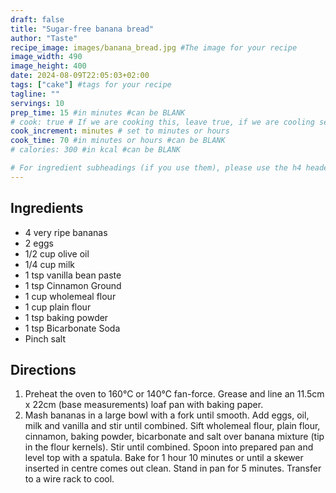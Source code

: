 ```yaml
---
draft: false
title: "Sugar-free banana bread"
author: "Taste"
recipe_image: images/banana_bread.jpg #The image for your recipe
image_width: 490
image_height: 400
date: 2024-08-09T22:05:03+02:00
tags: ["cake"] #tags for your recipe
tagline: ""
servings: 10
prep_time: 15 #in minutes #can be BLANK
# cook: true # If we are cooking this, leave true, if we are cooling set to false
cook_increment: minutes # set to minutes or hours
cook_time: 70 #in minutes or hours #can be BLANK
# calories: 300 #in kcal #can be BLANK

# For ingredient subheadings (if you use them), please use the h4 header.  For print view I have those elements targeted
---
```



## Ingredients

- 4 very ripe bananas
- 2 eggs
- 1/2 cup olive oil
- 1/4 cup milk
- 1 tsp vanilla bean paste
- 1 tsp Cinnamon Ground
- 1 cup wholemeal flour
- 1 cup plain flour
- 1 tsp baking powder
- 1 tsp Bicarbonate Soda
- Pinch salt

## Directions

1. Preheat the oven to 160°C or 140°C fan-force. Grease and line an 11.5cm x 22cm (base measurements) loaf pan with baking paper.
2. Mash bananas in a large bowl with a fork until smooth. Add eggs, oil, milk and vanilla and stir until combined. Sift wholemeal flour, plain flour, cinnamon, baking powder, bicarbonate and salt over banana mixture (tip in the flour kernels). Stir until combined. Spoon into prepared pan and level top with a spatula. Bake for 1 hour 10 minutes or until a skewer inserted in centre comes out clean. Stand in pan for 5 minutes. Transfer to a wire rack to cool.